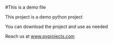 #This is a demo file

This project is a demo python project

You can download the project and use as needed

Reach us at www.pyprojects.com


